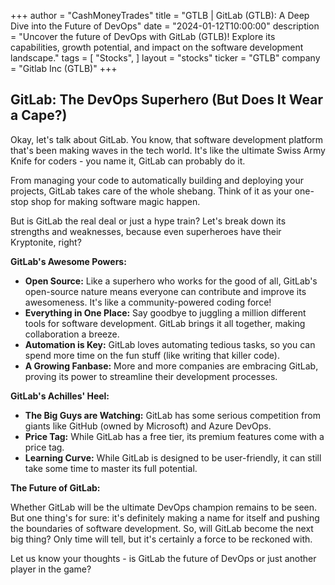 +++
author = "CashMoneyTrades"
title = "GTLB |  GitLab (GTLB): A Deep Dive into the Future of DevOps"
date = "2024-01-12T10:00:00"
description = "Uncover the future of DevOps with GitLab (GTLB)! Explore its capabilities, growth potential, and impact on the software development landscape."
tags = [
"Stocks",
]
layout = "stocks"
ticker = "GTLB"
company = "Gitlab Inc (GTLB)"
+++
        


## GitLab: The DevOps Superhero (But Does It Wear a Cape?)

Okay, let's talk about GitLab. You know, that software development platform that's been making waves in the tech world. It's like the ultimate Swiss Army Knife for coders - you name it, GitLab can probably do it. 

From managing your code to automatically building and deploying your projects, GitLab takes care of the whole shebang.  Think of it as your one-stop shop for making software magic happen.  

But is GitLab the real deal or just a hype train? Let's break down its strengths and weaknesses, because even superheroes have their Kryptonite, right? 

**GitLab's Awesome Powers:**

* **Open Source:**  Like a superhero who works for the good of all, GitLab's open-source nature means everyone can contribute and improve its awesomeness. It's like a community-powered coding force!
* **Everything in One Place:**  Say goodbye to juggling a million different tools for software development. GitLab brings it all together, making collaboration a breeze. 
* **Automation is Key:**  GitLab loves automating tedious tasks, so you can spend more time on the fun stuff (like writing that killer code). 
* **A Growing Fanbase:**  More and more companies are embracing GitLab, proving its power to streamline their development processes. 

**GitLab's Achilles' Heel:**

* **The Big Guys are Watching:** GitLab has some serious competition from giants like GitHub (owned by Microsoft) and Azure DevOps. 
* **Price Tag:** While GitLab has a free tier, its premium features come with a price tag. 
* **Learning Curve:**  While GitLab is designed to be user-friendly, it can still take some time to master its full potential. 

**The Future of GitLab:**

Whether GitLab will be the ultimate DevOps champion remains to be seen.  But one thing's for sure: it's definitely making a name for itself and pushing the boundaries of software development.  So, will GitLab become the next big thing?  Only time will tell, but it's certainly a force to be reckoned with.  

Let us know your thoughts -  is GitLab the future of DevOps or just another player in the game? 

        